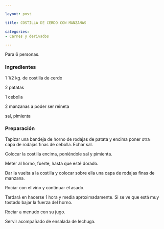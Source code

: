 ```yaml
---

layout: post

title: COSTILLA DE CERDO CON MANZANAS

categories:
- Carnes y derivados

---
```


Para 6 personas.

<h3>Ingredientes</h3>

1 1/2 kg. de costilla de cerdo

2 patatas

1 cebolla

2 manzanas a poder ser reineta

sal, pimienta

<h3>Preparación</h3>

Tapizar una bandeja de horno de rodajas de patata y encima poner otra capa de rodajas finas de cebolla. Echar sal.

Colocar la costilla encima, poniéndole sal y pimienta.

Meter al horno, fuerte, hasta que esté dorado.

Dar la vuelta a la costilla y colocar sobre ella una capa de rodajas finas de manzana.

Rociar con el vino y continuar el asado.

Tardará en hacerse 1 hora y media aproximadamente. Si se ve que está muy tostado bajar la fuerza del horno.

Rociar a menudo con su jugo.

Servir acompañado de ensalada de lechuga.

